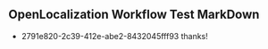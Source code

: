 ## OpenLocalization Workflow Test MarkDown
* 2791e820-2c39-412e-abe2-8432045fff93 thanks!

<!--HONumber=Sep16_HO1-->


